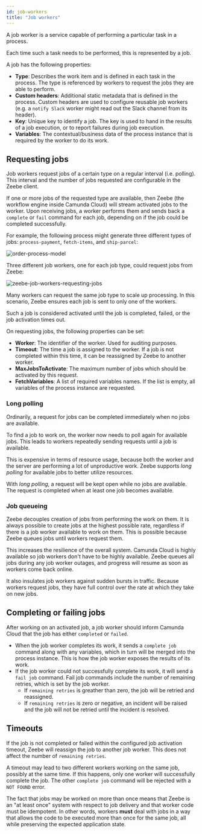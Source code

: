 ```yaml
---
id: job-workers
title: "Job workers"
---
```


A job worker is a service capable of performing a particular task in a process.

Each time such a task needs to be performed, this is represented by a job.

A job has the following properties:

- **Type**: Describes the work item and is defined in each task in the process. The type is referenced by workers to request the jobs they are able to perform.
- **Custom headers**: Additional static metadata that is defined in the process. Custom headers are used to configure reusable job workers (e.g. a `notify Slack` worker might read out the Slack channel from its header).
- **Key**: Unique key to identify a job. The key is used to hand in the results of a job execution, or to report failures during job execution.
- **Variables**: The contextual/business data of the process instance that is required by the worker to do its work.

## Requesting jobs

Job workers request jobs of a certain type on a regular interval (i.e. polling). This interval and the number of jobs requested are configurable in the Zeebe client.

If one or more jobs of the requested type are available, then Zeebe (the workflow engine inside Camunda Cloud) will stream activated jobs to the worker. Upon receiving jobs, a worker performs them and sends back a `complete` or `fail` command for each job, depending on if the job could be completed successfully.

For example, the following process might generate three different types of jobs: `process-payment`, `fetch-items`, and `ship-parcel`:

![order-process-model](assets/order-process.png)

Three different job workers, one for each job type, could request jobs from Zeebe:

![zeebe-job-workers-requesting-jobs](assets/zeebe-job-workers-graphic.png)

Many workers can request the same job type to scale up processing. In this scenario, Zeebe ensures each job is sent to only one of the workers.

Such a job is considered activated until the job is completed, failed, or the job activation times out.

On requesting jobs, the following properties can be set:

- **Worker**: The identifier of the worker. Used for auditing purposes.
- **Timeout**: The time a job is assigned to the worker. If a job is not completed within this time, it can be reassigned by Zeebe to another worker.
- **MaxJobsToActivate**: The maximum number of jobs which should be activated by this request.
- **FetchVariables**: A list of required variables names. If the list is empty, all variables of the process instance are requested.

### Long polling

Ordinarily, a request for jobs can be completed immediately when no jobs are available.

To find a job to work on, the worker now needs to poll again for available jobs. This leads to workers repeatedly sending requests until a job is available.

This is expensive in terms of resource usage, because both the worker and the server are performing a lot of unproductive work. Zeebe supports _long polling_ for available jobs to better utilize resources.

With _long polling_, a request will be kept open while no jobs are available. The request is completed when at least one job becomes available.

### Job queueing

Zeebe decouples creation of jobs from performing the work on them. It is always possible to create jobs at the highest possible rate, regardless if there is a job worker available to work on them. This is possible because Zeebe queues jobs until workers request them.

This increases the resilience of the overall system. Camunda Cloud is highly available so job workers don't have to be highly available. Zeebe queues all jobs during any job worker outages, and progress will resume as soon as workers come back online.

It also insulates job workers against sudden bursts in traffic. Because workers request jobs, they have full control over the rate at which they take on new jobs.

## Completing or failing jobs

After working on an activated job, a job worker should inform Camunda Cloud that the job has either `completed` or `failed`.

- When the job worker completes its work, it sends a `complete job` command along with any variables, which in turn will be merged into the process instance. This is how the job worker exposes the results of its work.
- If the job worker could not successfully complete its work, it will send a `fail job` command. Fail job commands include the number of remaining retries, which is set by the job worker. 
    - If `remaining retries` is greather than zero, the job will be retried and reassigned. 
    - If `remaining retries` is zero or negative, an incident will be raised and the job will not be retried until the incident is resolved.

## Timeouts

If the job is not completed or failed within the configured job activation timeout, Zeebe will reassign the job to another job worker. This does not affect the number of `remaining retries`.

A timeout may lead to two different workers working on the same job, possibly at the same time. If this happens, only one worker will successfully complete the job. The other `complete job` command will be rejected with a `NOT FOUND` error.

The fact that jobs may be worked on more than once means that Zeebe is an "at least once" system with respect to job delivery and that worker code must be idempotent. In other words, workers __must__ deal with jobs in a way that allows the code to be executed more than once for the same job, all while preserving the expected application state.
